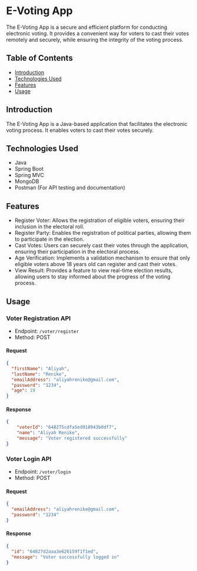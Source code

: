 # E-Voting App

The E-Voting App is a secure and efficient platform for conducting electronic voting. It provides a convenient way for voters to cast their votes remotely and securely, while ensuring the integrity of the voting process.

## Table of Contents
- [Introduction](#introduction)
- [Technologies Used](#technologies-used)
- [Features](#features)
- [Usage](#usage)

## Introduction
The E-Voting App is a Java-based application that facilitates the electronic voting process. It enables voters to cast their votes securely.

## Technologies Used
- Java
- Spring Boot
- Spring MVC
- MongoDB
- Postman (For API testing and documentation)

## Features
- Register Voter: Allows the registration of eligible voters, ensuring their inclusion in the electoral roll.
- Register Party: Enables the registration of political parties, allowing them to participate in the election.
- Cast Votes: Users can securely cast their votes through the application, ensuring their participation in the electoral process.
- Age Verification: Implements a validation mechanism to ensure that only eligible voters above 18 years old can register and cast their votes.
- View Result: Provides a feature to view real-time election results, allowing users to stay informed about the progress of the voting process.

## Usage
### Voter Registration API

- Endpoint: `/voter/register`
- Method: POST

#### Request

```json
{
  "firstName": "Aliyah",
  "lastName": "Renike",
  "emailAddress": "aliyahrenike@gmail.com",
  "password": "1234",
  "age": 19
}
```

#### Response

```json
{
    "voterId": "648275cdfa5ed918943b0df7",
    "name": "Aliyah Renike",
    "message": "Voter registered successfully"
}
```
### Voter Login API
- Endpoint: `/voter/login`
- Method: POST

#### Request

```json
{
  "emailAddress": "aliyahrenike@gmail.com",
  "password": "1234"
}
```

#### Response

```json
{
  "id": "64827d2aaa3e626159f1f1ed",
  "message": "Voter successfully logged in"
}
```